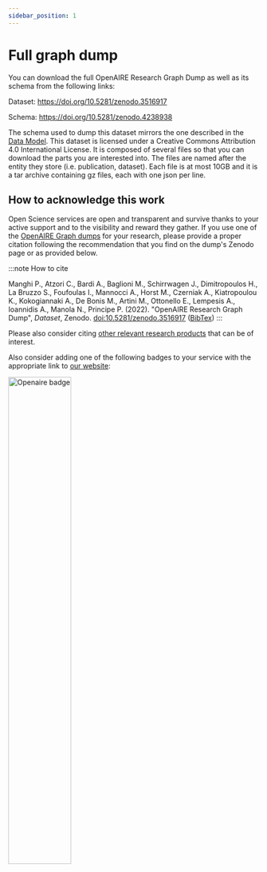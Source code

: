 ```yaml
---
sidebar_position: 1
---
```


# Full graph dump

You can download the full OpenAIRE Research Graph Dump as well as its schema from the following links: 

 Dataset: https://doi.org/10.5281/zenodo.3516917
    
 Schema: https://doi.org/10.5281/zenodo.4238938

The schema used to dump this dataset mirrors  the one described in the [Data Model](../data-model).
This dataset is licensed under a Creative Commons Attribution 4.0 International License.
It is composed of several files so that you can download the parts you are interested into. The files are named after the entity they store (i.e. publication, dataset). Each file is at most 10GB and it is 
a tar archive containing gz files, each with one json per line.

## How to acknowledge this work

Open Science services are open and transparent and survive thanks to your active support and to the visibility and reward they gather. If you use one of the [OpenAIRE Graph dumps](https://doi.org/10.5281/zenodo.3516917) for your research, please provide a proper citation following the recommendation that you find on the dump's Zenodo page or as provided below. 

:::note How to cite

Manghi P., Atzori C., Bardi A., Baglioni M., Schirrwagen J., Dimitropoulos H., La Bruzzo S., Foufoulas I., Mannocci A., Horst M., Czerniak A., Kiatropoulou K., Kokogiannaki A., De Bonis M., Artini M., Ottonello E., Lempesis A., Ioannidis A., Manola N., Principe P. (2022). "OpenAIRE Research Graph Dump", *Dataset*, Zenodo. [doi:10.5281/zenodo.3516917](https://doi.org/10.5281/zenodo.3516917) ([BibTex](/bibtex/OpenAIRE_Research_Graph_dump.bib))
:::

Please also consider citing [other relevant research products](/publications#relevant-research-products) that can be of interest.

Also consider adding one of the following badges to your service with the appropriate link to [our website](https://graph.openaire.eu): 

<p align="left" >
    <a target="_blank" href={require('../assets/openaire-red-badge.png').default} download>
    <img loading="lazy" alt="Openaire badge" src={require('../assets/openaire-red-badge.png').default} width="50%" className="img_node_modules-@docusaurus-theme-classic-lib-theme-MDXComponents-Img-styles-module pagination-nav__link" title="Click to download"/>
    </a>
</p>
